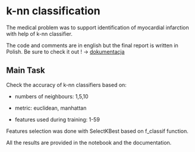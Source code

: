 # k-nn classification

The medical problem was to support identification of myocardial infarction with help of k-nn classifier.

The code and comments are in english but the final report is written in Polish. Be sure to check it out ! -> [dokumentacja](dokumentacja.pdf)

## Main Task

Check the accuracy of k-nn classifiers based on:

- numbers of neighbours: 1,5,10

- metric: euclidean, manhattan

- features used during training: 1-59

Features selection was done with SelectKBest based on f_classif function.

All the results are provided in the notebook and the documentation.
